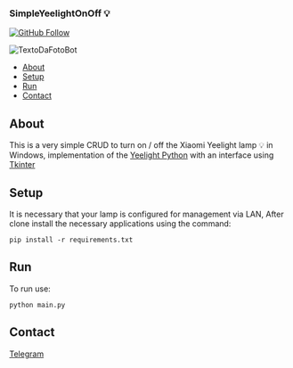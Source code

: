 ### SimpleYeelightOnOff 💡

[![GitHub Follow](https://img.shields.io/github/followers/johwconst?style=social)](https://github.com/johwconst/)

![TextoDaFotoBot](https://i.imgur.com/105W0L7.png)

* [About](#sobre)
* [Setup](#configurando)
* [Run](#executando)
* [Contact](#contato)

## About

This is a very simple CRUD to turn on / off the Xiaomi Yeelight lamp 💡 in Windows, implementation of the [Yeelight Python](https://gitlab.com/stavros/python-yeelight) with an interface using [Tkinter](https://docs.python.org/3/library/tk.html)


## Setup

It is necessary that your lamp is configured for management via LAN, After clone install the necessary applications using the command:

```
pip install -r requirements.txt
```


## Run

To run use:

```
python main.py
```


## Contact

[Telegram](https://telegram.me/johwconst)

